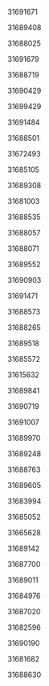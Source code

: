 31691671

31689408

31688025

31691679

31688719

31690429

31699429

31691484

31688501

31672493

31685105

31689308

31681003

31688535

31688057

31688071

31689552

31690903

31691471

31688573

31688265

31689518

31685572

31615632

31689841

31690719

31691007

31689970

31689248

31688763

31689605

31683994

31685052

31665628

31689142

31687700

31689011

31684976

31687020

31682596

31690190

31681682

31688630

